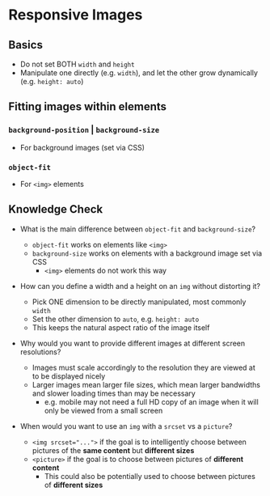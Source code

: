 # Responsive Images

## Basics

- Do not set BOTH `width` and `height`
- Manipulate one directly (e.g. `width`), and let the other grow dynamically (e.g. `height: auto`)

## Fitting images within elements

### `background-position` | `background-size`

- For background images (set via CSS)

### `object-fit`

- For `<img>` elements

## Knowledge Check

- What is the main difference between `object-fit` and `background-size`?

  - `object-fit` works on elements like `<img>`
  - `background-size` works on elements with a background image set via CSS
    - `<img>` elements do not work this way

- How can you define a width and a height on an `img` without distorting it?

  - Pick ONE dimension to be directly manipulated, most commonly `width`
  - Set the other dimension to `auto`, e.g. `height: auto`
  - This keeps the natural aspect ratio of the image itself

- Why would you want to provide different images at different screen resolutions?

  - Images must scale accordingly to the resolution they are viewed at to be displayed nicely
  - Larger images mean larger file sizes, which mean larger bandwidths and slower loading times than may be necessary
    - e.g. mobile may not need a full HD copy of an image when it will only be viewed from a small screen

- When would you want to use an `img` with a `srcset` vs a `picture`?

  - `<img srcset="...">` if the goal is to intelligently choose between pictures of the **same content** but **different sizes**
  - `<picture>` if the goal is to choose between pictures of **different content**
    - This could also be potentially used to choose between pictures of **different sizes**
